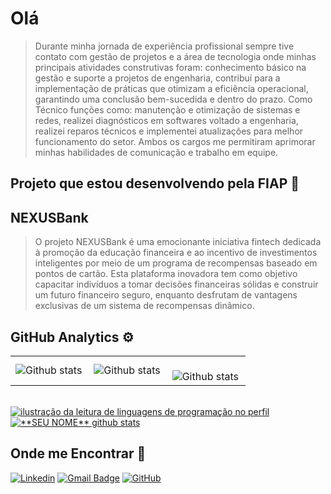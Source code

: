 # Olá

> Durante minha jornada de experiência profissional sempre tive contato com gestão de projetos e a área de tecnologia onde minhas principais atividades construtivas foram: conhecimento básico na gestão e suporte a projetos de engenharia, contribuí para a implementação de práticas que otimizam a eficiência operacional, garantindo uma conclusão bem-sucedida e dentro do prazo. 
> Como Técnico funções como: manutenção e otimização de sistemas e redes, realizei diagnósticos em softwares voltado a engenharia, realizei reparos técnicos e implementei atualizações para melhor funcionamento do setor. Ambos os cargos me permitiram aprimorar minhas habilidades de comunicação e trabalho em equipe.

## Projeto que estou desenvolvendo pela FIAP 🔭

## NEXUSBank

> O projeto NEXUSBank é uma emocionante iniciativa fintech dedicada à promoção da educação financeira e ao incentivo de investimentos inteligentes por meio de um programa de recompensas baseado em pontos de cartão. Esta plataforma inovadora tem como objetivo capacitar indivíduos a tomar decisões financeiras sólidas e construir um futuro financeiro seguro, enquanto desfrutam de vantagens exclusivas de um sistema de recompensas dinâmico.

## GitHub Analytics ⚙️

<table>
  <tr>
    <td>
      <img
        align="left"
        src="https://github-readme-stats.vercel.app/api?username=edsonebonelli&theme=dark&hide_border=false&include_all_commits=true&count_private=true"
        alt="Github stats"
      />
    </td>
    <td>
      <img
        align="left"
        src="https://github-readme-stats.vercel.app/api/top-langs/?username=edsonebonelli&theme=dark&hide_border=false&include_all_commits=true&count_private=true&layout=compact"
        alt="Github stats"
      />
    </td>
    <td>
      <br />
      <img
        align="left"
        src="https://github-readme-streak-stats.herokuapp.com/?user=edsonebonelli&theme=dark&hide_border=false"
        alt="Github stats"
      />
    </td>
  </tr>
</table>
<br /><a href="https://github.com/Gurupreet" title="ilustração do mapeamento de linguagens">
  <img align="center" src="https://github-readme-stats.vercel.app/api/top-langs/?username=edsonebonelli&theme=dracula&hide_langs_below=1" alt="ilustração da leitura de linguagens de programação no perfil"/>
</a>

<a href="https://github.com/Gurupreet" title="ilustração do mapeamento do perfil">
 <img align="center" src="https://github-readme-stats.vercel.app/api?username=edsonebonelli&show_icons=true&theme=dracula&line_height=27" alt="**SEU NOME** github stats"/>
</a>

## Onde me Encontrar 💬

[![Linkedin](https://img.shields.io/badge/-EdsonBonelli-blue?style=flat-square&logo=Linkedin&logoColor=white&link=LINK-DO-SEU-LINKEDIN)](https://www.linkedin.com/in/edson-eduardo-bonelli-93a24b144/)
[![Gmail Badge](https://img.shields.io/badge/-edson.eduardoengbonelli@gmail.com-006bed?style=flat-square&logo=Gmail&logoColor=white&link=mailto:SEU-EMAIL)](mailto:edson.eduardoengbonelli@gmail.com)
[![GitHub](https://img.shields.io/github/followers/iuricode?label=follow&style=social)](https://github.com/edsonebonelli)
